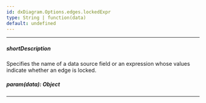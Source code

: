 ```yaml
---
id: dxDiagram.Options.edges.lockedExpr
type: String | function(data)
default: undefined
---
```

---
##### shortDescription
Specifies the name of a data source field or an expression whose values indicate whether an edge is locked.
##### param(data): Object

---
